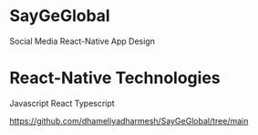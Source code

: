 # SayGeGlobal
Social Media React-Native App Design

# React-Native Technologies
Javascript
React 
Typescript

https://github.com/dhameliyadharmesh/SayGeGlobal/tree/main
